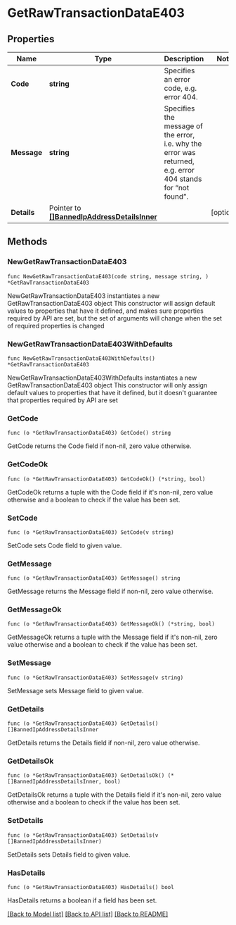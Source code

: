 # GetRawTransactionDataE403

## Properties

Name | Type | Description | Notes
------------ | ------------- | ------------- | -------------
**Code** | **string** | Specifies an error code, e.g. error 404. | 
**Message** | **string** | Specifies the message of the error, i.e. why the error was returned, e.g. error 404 stands for “not found”. | 
**Details** | Pointer to [**[]BannedIpAddressDetailsInner**](BannedIpAddressDetailsInner.md) |  | [optional] 

## Methods

### NewGetRawTransactionDataE403

`func NewGetRawTransactionDataE403(code string, message string, ) *GetRawTransactionDataE403`

NewGetRawTransactionDataE403 instantiates a new GetRawTransactionDataE403 object
This constructor will assign default values to properties that have it defined,
and makes sure properties required by API are set, but the set of arguments
will change when the set of required properties is changed

### NewGetRawTransactionDataE403WithDefaults

`func NewGetRawTransactionDataE403WithDefaults() *GetRawTransactionDataE403`

NewGetRawTransactionDataE403WithDefaults instantiates a new GetRawTransactionDataE403 object
This constructor will only assign default values to properties that have it defined,
but it doesn't guarantee that properties required by API are set

### GetCode

`func (o *GetRawTransactionDataE403) GetCode() string`

GetCode returns the Code field if non-nil, zero value otherwise.

### GetCodeOk

`func (o *GetRawTransactionDataE403) GetCodeOk() (*string, bool)`

GetCodeOk returns a tuple with the Code field if it's non-nil, zero value otherwise
and a boolean to check if the value has been set.

### SetCode

`func (o *GetRawTransactionDataE403) SetCode(v string)`

SetCode sets Code field to given value.


### GetMessage

`func (o *GetRawTransactionDataE403) GetMessage() string`

GetMessage returns the Message field if non-nil, zero value otherwise.

### GetMessageOk

`func (o *GetRawTransactionDataE403) GetMessageOk() (*string, bool)`

GetMessageOk returns a tuple with the Message field if it's non-nil, zero value otherwise
and a boolean to check if the value has been set.

### SetMessage

`func (o *GetRawTransactionDataE403) SetMessage(v string)`

SetMessage sets Message field to given value.


### GetDetails

`func (o *GetRawTransactionDataE403) GetDetails() []BannedIpAddressDetailsInner`

GetDetails returns the Details field if non-nil, zero value otherwise.

### GetDetailsOk

`func (o *GetRawTransactionDataE403) GetDetailsOk() (*[]BannedIpAddressDetailsInner, bool)`

GetDetailsOk returns a tuple with the Details field if it's non-nil, zero value otherwise
and a boolean to check if the value has been set.

### SetDetails

`func (o *GetRawTransactionDataE403) SetDetails(v []BannedIpAddressDetailsInner)`

SetDetails sets Details field to given value.

### HasDetails

`func (o *GetRawTransactionDataE403) HasDetails() bool`

HasDetails returns a boolean if a field has been set.


[[Back to Model list]](../README.md#documentation-for-models) [[Back to API list]](../README.md#documentation-for-api-endpoints) [[Back to README]](../README.md)


